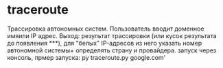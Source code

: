 # traceroute

Трассировка автономных систем. Пользователь вводит доменное имяили IP адрес. 
Выход: результат трассировки (или кусок результата до появления ***), для "белых" IP-адресов из него указать номер автономной системы+ определять страну и провайдера.
запуск через консоль, прмер запуска: py traceroute.py google.com'
